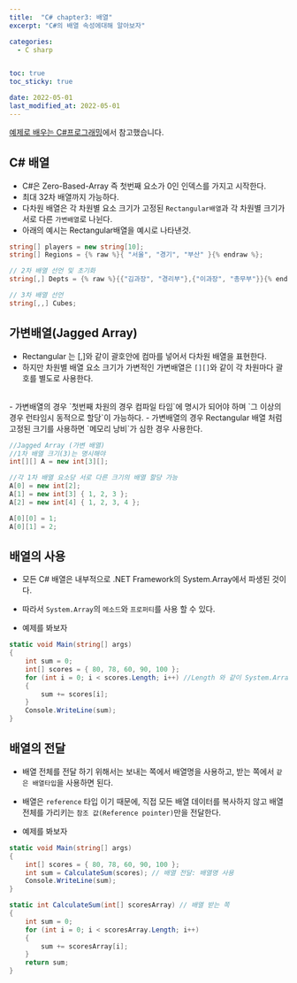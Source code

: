 ```yaml
---
title:  "C# chapter3: 배열"
excerpt: "C#의 배열 속성에대해 알아보자"

categories:
  - C sharp


toc: true
toc_sticky: true

date: 2022-05-01
last_modified_at: 2022-05-01
---
```

[예제로 배우는 C#프로그래밍](http://www.csharpstudy.com/CSharp/CSharp-array.aspx)에서 참고했습니다.

## C# 배열

  - C#은 Zero-Based-Array 즉 첫번째 요소가 0인 인덱스를 가지고 시작한다.
  - 최대 32차 배열까지 가능하다.
  - 다차원 배열은 각 차원별 요소 크기가 고정된 `Rectangular배열`과
  각 차원별 크기가 서로 다른 `가변배열`로 나뉜다.
  - 아래의 예시는 Rectangular배열을 예시로 나타낸것.

  ```c#
  string[] players = new string[10];
  string[] Regions = {% raw %}{ "서울", "경기", "부산" }{% endraw %};

  // 2차 배열 선언 및 초기화
  string[,] Depts = {% raw %}{{"김과장", "경리부"},{"이과장", "총무부"}}{% endraw %};

  // 3차 배열 선언
  string[,,] Cubes;
  ```

## 가변배열(Jagged Array)
  - Rectangular 는 [,]와 같이 괄호안에 컴마를 넣어서 다차원 배열을 표현한다.
  - 하지만 차원별 배열 요소 크기가 가변적인 가변배열은 `[][]`와 같이 각 차원마다 괄호를 별도로 사용한다.
  <br>
  - 가변배열의 경우 `첫번째 차원의 경우 컴파일 타임`에 명시가 되어야 하며 `그 이상의 경우 런타임시 동적으로 할당`이 가능하다.
  - 가변배열의 경우 Rectangular 배열 처럼 고정된 크기를 사용하면 `메모리 낭비`가 심한 경우 사용한다.

  ```c#
  //Jagged Array (가변 배열)
  //1차 배열 크기(3)는 명시해야
  int[][] A = new int[3][];

  //각 1차 배열 요소당 서로 다른 크기의 배열 할당 가능
  A[0] = new int[2];
  A[1] = new int[3] { 1, 2, 3 };
  A[2] = new int[4] { 1, 2, 3, 4 };

  A[0][0] = 1;
  A[0][1] = 2;
  ```

## 배열의 사용

  - 모든 C# 배열은 내부적으로 .NET Framework의 System.Array에서 파생된 것이다.
  - 따라서 `System.Array`의 `메소드`와 `프로퍼티`를 사용 할 수 있다.

  - 예제를 봐보자

  ```c#
  static void Main(string[] args)
  {
      int sum = 0;
      int[] scores = { 80, 78, 60, 90, 100 };
      for (int i = 0; i < scores.Length; i++) //Length 와 같이 System.Array 속성을 사용함.
      {
          sum += scores[i];
      }
      Console.WriteLine(sum);        
  }
  ```

## 배열의 전달

  - 배열 전체를 전달 하기 위해서는 보내는 쪽에서 배열명을 사용하고,
  받는 쪽에서 `같은 배열타입`을 사용하면 된다.

  - 배열은 `reference` 타입 이기 때문에, 직접 모든 배열 데이터를 복사하지 않고
  배열 전체를 가리키는 `참조 값(Reference pointer)`만을 전달한다.
  - 예제를 봐보자
  
  ```c#
  static void Main(string[] args)
  {            
      int[] scores = { 80, 78, 60, 90, 100 };
      int sum = CalculateSum(scores); // 배열 전달: 배열명 사용
      Console.WriteLine(sum);        
  }

  static int CalculateSum(int[] scoresArray) // 배열 받는 쪽
  {
      int sum = 0;
      for (int i = 0; i < scoresArray.Length; i++)
      {
          sum += scoresArray[i];
      }
      return sum;
  }
  ```
